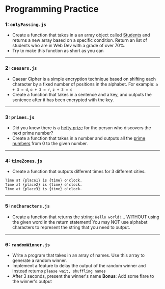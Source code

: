 # Programming Practice

### 1: `onlyPassing.js`
- Create a function that takes in a an array object called [Students](students.js) and returns a new array based on a specific condition. Return an list of students who are in Web Dev with a grade of over 70%.
- Try to make this function as short as you can 

---
### 2: `caesars.js`
- Caesar Cipher is a simple encryption technique based on shifting each character by a fixed number of positions in the alphabet. For example: `a + 3 = d`, `o + 3 = r`, `z + 3 = c`
- Create a function that takes in a sentence and a key, and outputs the sentence after it has been encrypted with the key. 

---
### 3: `primes.js`
- Did you know there is a [hefty prize](https://www.eff.org/awards/coop) for the person who discovers the next prime number? 
- Create a function that takes in a number and outputs all the [prime numbers](https://en.wikipedia.org/wiki/Prime_number) from 0 to the given number. 

---
### 4: `timeZones.js`
-  Create a function that outputs different times for 3 different cities. 
```
Time at {place1} is {time} o'clock.
Time at {place2} is {time} o'clock.
Time at {place3} is {time} o'clock.
```

---
### 5: `noCharacters.js`
- Create a function that returns the string: `Hello world!`... WITHOUT using the given word in the return statement! You may NOT use alphabet characters to represent the string that you need to output.

---
### 6: `randomWinner.js`
- Write a program that takes in an array of names. Use this array to generate a random winner. 
- Implement a feature to delay the output of the random winner and instead returns `please wait, shuffling names`
- After 3 seconds, present the winner's name 
**Bonus**: Add some flare to the winner's output 

